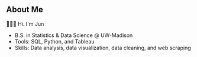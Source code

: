 ## About Me

🙋🏻‍♂️ Hi. I'm Jun

-  B.S. in Statistics & Data Science @ UW-Madison
-  Tools: SQL, Python, and Tableau
-  Skills: Data analysis, data visualization, data cleaning, and web scraping
